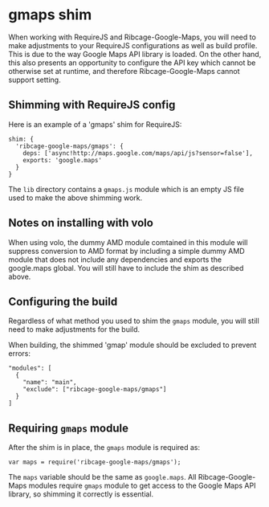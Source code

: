 # gmaps shim <a name="gmaps-shim"></a>

When working with RequireJS and Ribcage-Google-Maps, you will need to make
adjustments to your RequireJS configurations as well as build profile. This is
due to the way Google Maps API library is loaded. On the other hand, this also
presents an opportunity to configure the API key which cannot be otherwise set
at runtime, and therefore Ribcage-Google-Maps cannot support setting.

## Shimming with RequireJS config <a name="shimming-with-requirejs-config"></a>

Here is an example of a 'gmaps' shim for RequireJS:

    shim: {
      'ribcage-google-maps/gmaps': {
        deps: ['async!http://maps.google.com/maps/api/js?sensor=false'],
        exports: 'google.maps'
      }
    }


The `lib` directory contains a `gmaps.js` module which is an empty JS file used
to make the above shimming work.

## Notes on installing with volo <a name="notes-on-installing-with-volo"></a>

When using volo, the dummy AMD module comtained in this module will suppress
conversion to AMD format by including a simple dummy AMD module that does not
include any dependencies and exports the google.maps global. You will still
have to include the shim as described above.

## Configuring the build <a name="configuring-the-build"></a>

Regardless of what method you used to shim the `gmaps` module, you will still
need to make adjustments for the build.

When building, the shimmed 'gmap' module should be excluded to prevent errors:

    "modules": [
      {
        "name": "main",
        "exclude": ["ribcage-google-maps/gmaps"]
      }
    ]


## Requiring `gmaps` module <a name="requiring-gmaps-module"></a>

After the shim is in place, the `gmaps` module is required as:

    var maps = require('ribcage-google-maps/gmaps');


The `maps` variable should be the same as `google.maps`. All
Ribcage-Google-Maps modules require `gmaps` module to get access to the Google
Maps API library, so shimming it correctly is essential.